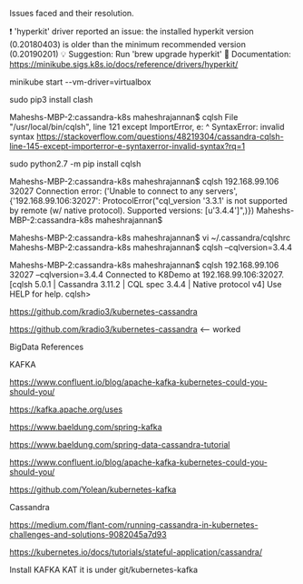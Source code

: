 Issues faced and their resolution.


❗  'hyperkit' driver reported an issue: the installed hyperkit version (0.20180403) is older than the minimum recommended version (0.20190201)
💡  Suggestion: Run 'brew upgrade hyperkit'
📘  Documentation: https://minikube.sigs.k8s.io/docs/reference/drivers/hyperkit/

minikube start --vm-driver=virtualbox


sudo pip3 install clash

Maheshs-MBP-2:cassandra-k8s maheshrajannan$ cqlsh
  File "/usr/local/bin/cqlsh", line 121
    except ImportError, e:
                      ^
SyntaxError: invalid syntax
https://stackoverflow.com/questions/48219304/cassandra-cqlsh-line-145-except-importerror-e-syntaxerror-invalid-syntax?rq=1

sudo python2.7 -m pip install cqlsh

Maheshs-MBP-2:cassandra-k8s maheshrajannan$ cqlsh 192.168.99.106 32027
Connection error: ('Unable to connect to any servers', {'192.168.99.106:32027': ProtocolError("cql_version '3.3.1' is not supported by remote (w/ native protocol). Supported versions: [u'3.4.4']",)})
Maheshs-MBP-2:cassandra-k8s maheshrajannan$ 

Maheshs-MBP-2:cassandra-k8s maheshrajannan$ vi ~/.cassandra/cqlshrc
Maheshs-MBP-2:cassandra-k8s maheshrajannan$ cqlsh –cqlversion=3.4.4

Maheshs-MBP-2:cassandra-k8s maheshrajannan$ cqlsh 192.168.99.106 32027 –cqlversion=3.4.4
Connected to K8Demo at 192.168.99.106:32027.
[cqlsh 5.0.1 | Cassandra 3.11.2 | CQL spec 3.4.4 | Native protocol v4]
Use HELP for help.
cqlsh> 

https://github.com/kradio3/kubernetes-cassandra

https://github.com/kradio3/kubernetes-cassandra <— worked


BigData References

KAFKA

https://www.confluent.io/blog/apache-kafka-kubernetes-could-you-should-you/

https://kafka.apache.org/uses

https://www.baeldung.com/spring-kafka

https://www.baeldung.com/spring-data-cassandra-tutorial

https://www.confluent.io/blog/apache-kafka-kubernetes-could-you-should-you/

https://github.com/Yolean/kubernetes-kafka

Cassandra


https://medium.com/flant-com/running-cassandra-in-kubernetes-challenges-and-solutions-9082045a7d93

https://kubernetes.io/docs/tutorials/stateful-application/cassandra/

Install KAFKA KAT it is under git/kubernetes-kafka